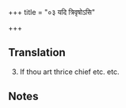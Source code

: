 +++
title = "०३ यदि त्रिवृषोऽसि"

+++
## Translation
3. If thou art thrice chief etc. etc.

## Notes

